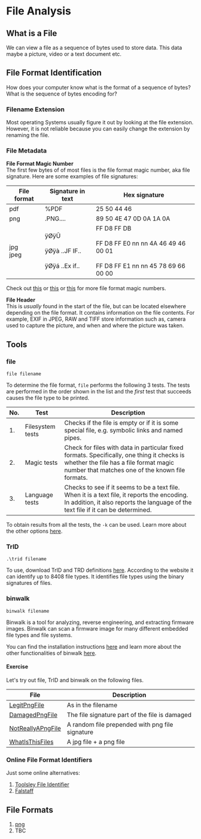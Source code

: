 # File Analysis

## What is a File
We can view a file as a sequence of bytes used to store data. This data maybe a picture, video or a text document etc.

## File Format Identification
How does your computer know what is the format of a sequence of bytes? What is the sequence of bytes encoding for?

### Filename Extension
Most operating Systems usually figure it out by looking at the file extension. However, it is not reliable because you can easily change the extension by renaming the file.

### File Metadata
**File Format Magic Number** <br>
The first few bytes of of most files is the file format magic number, aka file signature.  Here are some examples of file signatures:

| File format | Signature in text | Hex signature |
| ------------- | ------------- | ----- |
| pdf | %PDF | 25 50 44 46 |
| png | .PNG.... | 89 50 4E 47 0D 0A 1A 0A |
| jpg<br>jpeg | ÿØÿÛ<br><br> ÿØÿà ..JF IF..<br><br> ÿØÿá ..Ex if.. | FF D8 FF DB<br><br>FF D8 FF E0 nn nn 4A 46 49 46 00 01<br><br>FF D8 FF E1 nn nn 45 78 69 66 00 00<br> |

Check out [this](https://www.filesignatures.net/) or [this](http://www.garykessler.net/library/file_sigs.html) or [this](https://en.wikipedia.org/wiki/List_of_file_signatures) for more file format magic numbers.

**File Header** <br>
This is *usually* found in the start of the file, but can be located elsewhere depending on the file format. It contains information on the file contents. For example, EXIF in JPEG, RAW and TIFF store information such as, camera used to capture the picture, and when and where the picture was taken.

## Tools
### file
```
file filename
```
To determine the file format, `file` performs the following 3 tests. The tests are performed in the order shown in the list and the *first* test that succeeds causes the file type to be printed.

|No.| Test | Description |
| -| - | - |
|1.| Filesystem tests | Checks if the file is empty or if it is some special file, e.g. symbolic links and named pipes. |
|2.|Magic tests| Check for files with data in particular fixed formats. Specifically, one thing it checks is whether the file has a file format magic number that matches one of the known file formats. |
|3.|Language tests| Checks to see if it seems to be a text file. When it is a text file, it reports the encoding. In addition, it also reports the language of the text file if it can be determined. |

To obtain results from all the tests, the `-k` can be used. Learn more about the other options [here](https://linux.die.net/man/1/file).

### TrID
```
.\trid filename
```
To use, download TrID and TRD definitions [here](http://mark0.net/soft-trid-e.html). According to the website it can identify up to 8408 file types. It identifies file types using the binary signatures of files.

### binwalk
```
binwalk filename
```
Binwalk is a tool for analyzing, reverse engineering, and extracting firmware images. Binwalk can scan a firmware image for many different embedded file types and file systems.

You can  find the installation instructions [here](https://github.com/devttys0/binwalk/wiki/Quick-Start-Guide) and learn more about the other functionalities of binwalk
[here](https://github.com/devttys0/binwalk/wiki/Usage).

#### Exercise
Let's try out file, TrID and binwalk on the following files.

| File | Description |
| - | - |
|[LegitPngFile](./exercise/LegitPngFile)| As in the filename |
|[DamagedPngFile](./exercise/DamagedPngFile)| The file signature part of the file is damaged |
|[NotReallyAPngFile](./exercise/NotReallyAPngFile)| A random file prepended with png file signature |
|[WhatIsThisFiles](exercise/W)| A jpg file + a png file |

### Online File Format Identifiers
Just some online alternatives:

1. [Toolsley File Identifier](https://www.toolsley.com/file.html)
2. [Falstaff](http://ec2-52-37-126-112.us-west-2.compute.amazonaws.com/falstaff/)

## File Formats
1. [png](./png.md)
2. TBC
